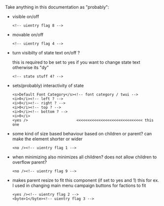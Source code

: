 Take anything in this documentation as "probably":


- visible on/off
    ```
    <!-- uientry flag 8 -->
    ```

- movable on/off
    ```
    <!-- uientry flag 4 -->
    ```

- turn visibilty of state text on/off ? 
  
  this is required to be set to yes if you want to change state text otherwise its "dy"
  ```
  <!-- state stuff 4? -->
  ```

- sets(probably) interactivity of state
  ```
  <s>Default Font Category</s><!-- font category / twui -->
  <i>0</i><!-- left ? -->
  <i>0</i><!-- right ? -->
  <i>0</i><!-- top ? -->
  <i>0</i><!-- bottom ? -->
  <i>0</i>
  <yes />                      <<<<<<<<<<<<<<<<<<<<<<<<<<<<<< this one   
  ```

- some kind of size based behaviour based on children or parent?
  can make the element shorter or wider
  ```
  <no /><!-- uientry flag 1 -->
  ```

- when minimizing also minimizes all children?
  does not allow children to overflow parent?
  ```
  <no /><!-- uientry flag 9 -->
  ```

- makes parent resize to fit this component (if set to yes and 1)
  this for ex. I used in changing main menu campaign buttons for factions to fit 
  ```
  <yes /><!-- uientry flag 2 -->
  <byte>1</byte><!-- uientry flag 3 -->
  ```
  